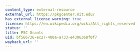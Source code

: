 ```yaml
---
content_type: external-resource
external_url: https://pkgcenter.mit.edu/
has_external_license_warning: true
license: https://en.wikipedia.org/wiki/All_rights_reserved
status: ''
title: PSC Grants
uid: bf566736-ec27-400a-a733-e4306368f0f7
wayback_url: ''
---
```

